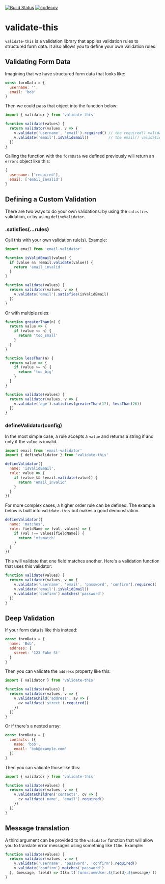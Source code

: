[![Build Status](https://travis-ci.org/sslotsky/validate-this.svg?branch=master)](https://travis-ci.org/sslotsky/validate-this)
[![codecov](https://codecov.io/gh/sslotsky/validate-this/branch/master/graph/badge.svg)](https://codecov.io/gh/sslotsky/validate-this)


# validate-this

`validate-this` is a validation library that applies validation rules to structured form data. It also allows you to define your own validation rules.

## Validating Form Data

Imagining that we have structured form data that looks like:

```javascript
const formData = {
  username: '',
  email: 'bob'
}
```

Then we could pass that object into the function below:

```javascript
import { validator } from 'validate-this'

function validate(values) {
  return validator(values, v => {
    v.validate('username', 'email').required() // the required() validation is built into the package
    v.validate('email').isValidEmail()         // the email() validation is defined below as a custom validation, read on!
  })
}
```

Calling the function with the `formData` we defined previously will return an `errors` object like this:

```javascript
{
  username: ['required'],
  email: ['email_invalid']
}
```
## Defining a Custom Validation

There are two ways to do your own validations: by using the `satisfies` validation,
or by using `defineValidator`.

### .satisfies(...rules)

Call this with your own validation rule(s). Example:

```javascript
import email from 'email-validator'

function isValidEmail(value) {
  if (value && !email.validate(value)) {
    return 'email_invalid'
  }
}

function validate(values) {
  return validator(values, v => {
    v.validate('email').satisfies(isValidEmail)
  })
}
```

Or with multiple rules:

```javascript
function greaterThan(n) {
  return value => {
    if (value <= n) {
      return 'too_small'
    }
  }
}

function lessThan(n) {
  return value => {
    if (value >= n) {
      return 'too_big'
    }
  }
}

function validate(values) {
  return validator(values, v => {
    v.validate('age').satisfies(greaterThan(17), lessThan(26))
  })
}
```

### defineValidator(config)

In the most simple case, a rule accepts a `value` and returns a string if and only if the `value` is invalid.

```javascript
import email from 'email-validator'
import { defineValidator } from 'validate-this'

defineValidator({
  name: 'isValidEmail',
  rule: value => {
    if (value && !email.validate(value)) {
      return 'email_invalid'
    }
  }
})
```

For more complex cases, a higher order rule can be defined. The example below is built into
`validate-this` but makes a good demonstration.

```javascript
defineValidator({
  name: 'matches',
  rule: fieldName => (val, values) => {
    if (val !== values[fieldName]) {
      return 'mismatch'
    } 
  }
})
```

This will validate that one field matches another. Here's a validation function that uses this
validator:

```javascript
function validate(values) {
  return validator(values, v => {
    v.validate('username', 'email', 'password', 'confirm').required()
    v.validate('email').isValidEmail()
    v.validate('confirm').matches('password')
  })
}
```

## Deep Validation

If your form data is like this instead:

```javascript
const formData = {
  name: 'Bob',
  address: {
    street: '123 Fake St'
  }
}
```

Then you can validate the `address` property like this:


```javascript
import { validator } from 'validate-this'

function validate(values) {
  return validator(values, v => {
    v.validateChild('address', av => {
      av.validate('street').required()
    })
  })
}
```

Or if there's a nested array:

```javascript
const formData = {
  contacts: [{
    name: 'bob',
    email: 'bob@example.com'
  }]
}
```

Then you can validate those like this:

```javascript
import { validator } from 'validate-this'

function validate(values) {
  return validator(values, v => {
    v.validateChildren('contacts', cv => {
      cv.validate('name', 'email').required()
    })
  })
}
```

## Message translation

A third argument can be provided to the `validator` function that will allow you to
translate error messages using something like `I18n`. Example:

```javascript
function validate(values) {
  return validator(values, v => {
    v.validate('username', 'password', 'confirm').required()
    v.validate('confirm').matches('password')
  }, (message, field) => I18n.t(`forms.newUser.${field}.${message}`))
}
```
